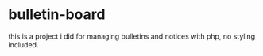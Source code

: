 # bulletin-board
this is a project i did for managing bulletins and notices with php, no styling included.
